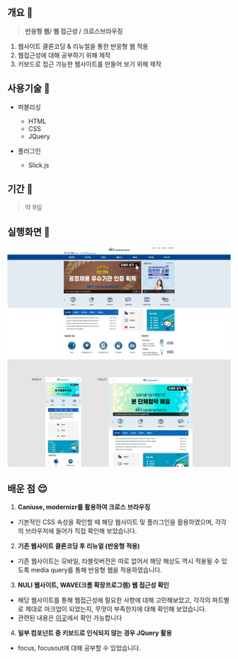 ## 개요 📃

> **반응형 웹/ 웹 접근성 / 크로스브라우징**

1.  웹사이트 클론코딩 & 리뉴얼을 통한 반응형 웹 적용
2.  웹접근성에 대해 공부하기 위해 제작
3.  키보드로 접근 가능한 웹사이트를 만들어 보기 위해 제작

## 사용기술 🤗

- 퍼블리싱

  - HTML
  - CSS
  - JQuery

- 플러그인
  - Slick.js

## 기간 📅

> 약 9일


## 실행화면 🌟

![실행화면](./assets/images/website2.png)
![실행화면2](./assets/images/website.png)


## 배운 점 😌

1. **Caniuse, modernizr를 활용하여 크로스 브라우징** 
- 기본적인 CSS 속성을 확인할 때 해당 웹사이트 및 플러그인을 활용하였으며, 각각의 브라우저에 들어가 직접 확인해 보았습니다.
2. **기존 웹사이트 클론코딩 후 리뉴얼 (반응형 적용)**
- 기존 웹사이트는 모바일, 타블릿버전은 따로 없어서 해당 해상도 역시 적용될 수 있도록 media query를 통해 반응형 웹을 적용하였습니다.
3. **NULI 웹사이트, WAVE(크롬 확장프로그램) 웹 접근성 확인**
- 해당 웹사이트를 통해 웹접근성에 필요한 사항에 대해 고민해보았고, 각각의 파트별로 제대로 마크업이 되었는지, 무엇이 부족한지에 대해 확인해 보았습니다.
- 관련된 내용은 [이곳](https://velog.io/@yesslkim94/211115-211114-%EC%9B%B9%EC%A0%91%EA%B7%BC%EC%84%B1-%ED%94%84%EB%A1%9C%EC%A0%9D%ED%8A%B8-4-%ED%81%AC%EB%A1%9C%EC%8A%A4%EB%B8%8C%EB%9D%BC%EC%9A%B0%EC%A7%95-%EC%9B%B9%EC%A0%91%EA%B7%BC%EC%84%B1)에서 확인 가능합니다
4. **일부 컴포넌트 중 키보드로 인식되지 않는 경우 JQuery 활용**
- focus, focusout에 대해 공부할 수 있었습니다.